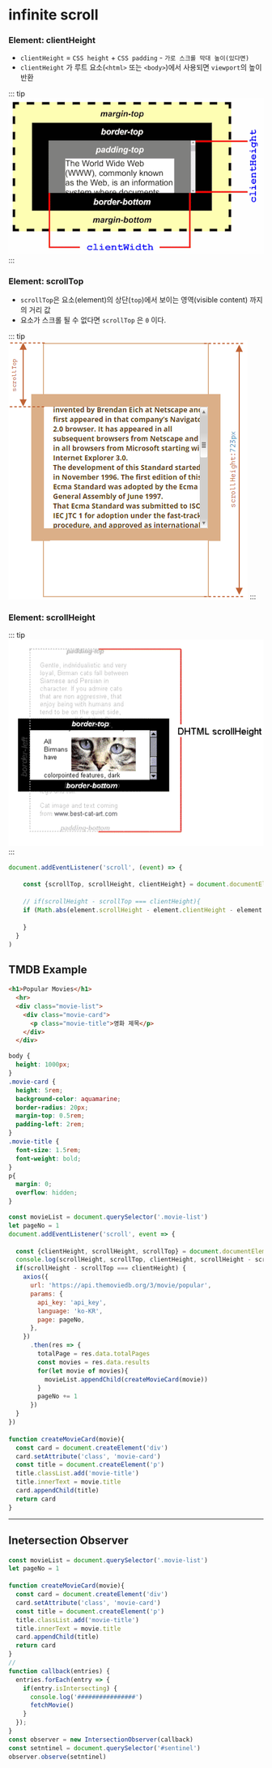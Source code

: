 # infinite scroll

### Element: clientHeight

- `clientHeight` = `CSS height` + `CSS padding` - `가로 스크롤 막대 높이(있다면)`
- `clientHeight` 가 루트 요소(`<html>` 또는 `<body>`)에서 사용되면 `viewport`의 높이 반환

::: tip
![clientHeight](./images/dimensions-client.png)
:::

### Element: scrollTop

- `scrollTop`은 요소(element)의 상단(`top`)에서 보이는 영역(visible content) 까지의 거리 값
- 요소가 스크롤 될 수 없다면 `scrollTop` 은 `0` 이다.

::: tip
![scrollTop](./images/scrolltop.png)
:::

### Element: scrollHeight

::: tip
![scrollheight](./images/scrollheight.png)
:::


```js
document.addEventListener('scroll', (event) => {
     
    const {scrollTop, scrollHeight, clientHeight} = document.documentElement
    
    // if(scrollHeight - scrollTop === clientHeight){
    if (Math.abs(element.scrollHeight - element.clientHeight - element.scrollTop) < 1){
      
    }
  }
)
```

## TMDB Example

```html
<h1>Popular Movies</h1>
  <hr>
  <div class="movie-list">
    <div class="movie-card">
      <p class="movie-title">영화 제목</p>      
    </div>
  </div>
```

```css
body {
  height: 1000px;
}
.movie-card {
  height: 5rem;
  background-color: aquamarine;
  border-radius: 20px;
  margin-top: 0.5rem;
  padding-left: 2rem;
}
.movie-title {
  font-size: 1.5rem;
  font-weight: bold;
}
p{
  margin: 0;
  overflow: hidden;
}

```


```js
const movieList = document.querySelector('.movie-list')
let pageNo = 1
document.addEventListener('scroll', event => {

  const {clientHeight, scrollHeight, scrollTop} = document.documentElement
  console.log(scrollHeight, scrollTop, clientHeight, scrollHeight - scrollTop)
  if(scrollHeight - scrollTop === clientHeight) {    
    axios({      
      url: 'https://api.themoviedb.org/3/movie/popular',
      params: {
        api_key: 'api_key',
        language: 'ko-KR',
        page: pageNo,
      },
    })
      .then(res => {
        totalPage = res.data.totalPages
        const movies = res.data.results
        for(let movie of movies){
          movieList.appendChild(createMovieCard(movie))
        }
        pageNo += 1
      })
  }
})

function createMovieCard(movie){
  const card = document.createElement('div')
  card.setAttribute('class', 'movie-card')
  const title = document.createElement('p')
  title.classList.add('movie-title')
  title.innerText = movie.title
  card.appendChild(title)
  return card
}
```
---------------
## Inetersection Observer

```js
const movieList = document.querySelector('.movie-list')
let pageNo = 1

function createMovieCard(movie){
  const card = document.createElement('div')
  card.setAttribute('class', 'movie-card')
  const title = document.createElement('p')
  title.classList.add('movie-title')
  title.innerText = movie.title
  card.appendChild(title)
  return card
}
// 
function callback(entries) {
  entries.forEach(entry => {
    if(entry.isIntersecting) {
      console.log('################')
      fetchMovie()
    }
  });
}
const observer = new IntersectionObserver(callback)
const setntinel = document.querySelector('#sentinel')
observer.observe(setntinel)
```